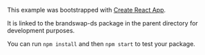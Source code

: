 This example was bootstrapped with [Create React App](https://github.com/facebook/create-react-app).

It is linked to the brandswap-ds package in the parent directory for development purposes.

You can run `npm install` and then `npm start` to test your package.
